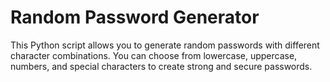 # Random Password Generator

This Python script allows you to generate random passwords with different character combinations. You can choose from lowercase, uppercase, numbers, and special characters to create strong and secure passwords.
